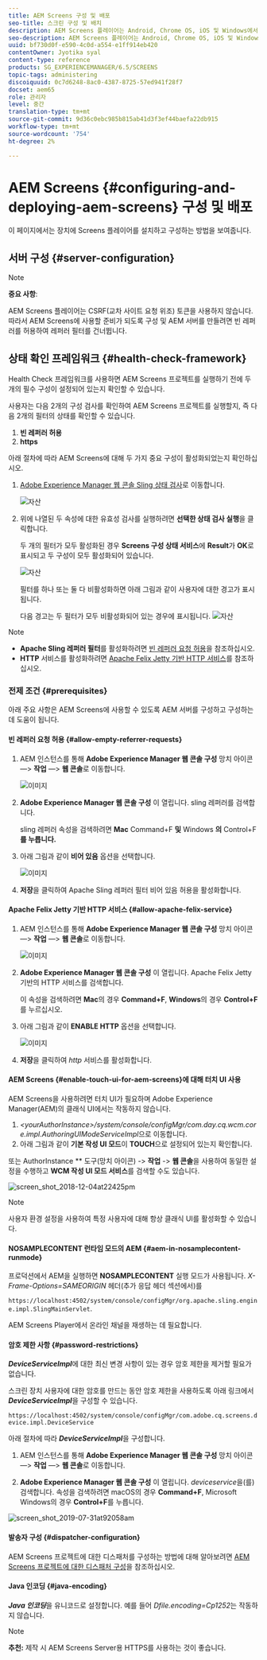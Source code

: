 ```yaml
---
title: AEM Screens 구성 및 배포
seo-title: 스크린 구성 및 배치
description: AEM Screens 플레이어는 Android, Chrome OS, iOS 및 Windows에서 사용할 수 있습니다. 이 페이지에서는 AEM Screens의 구성 및 배포에 대해 설명하고 플레이어 장치에 대한 h/w 선택 지침을 요약한 것입니다.
seo-description: AEM Screens 플레이어는 Android, Chrome OS, iOS 및 Windows에서 사용할 수 있습니다. 이 페이지에서는 AEM Screens의 구성 및 배포에 대해 설명하고 플레이어 장치에 대한 h/w 선택 지침을 요약한 것입니다.
uuid: bf730d0f-e590-4c0d-a554-e1ff914eb420
contentOwner: Jyotika syal
content-type: reference
products: SG_EXPERIENCEMANAGER/6.5/SCREENS
topic-tags: administering
discoiquuid: 0c7d6248-8ac0-4387-8725-57ed941f28f7
docset: aem65
role: 관리자
level: 중간
translation-type: tm+mt
source-git-commit: 9d36c0ebc985b815ab41d3f3ef44baefa22db915
workflow-type: tm+mt
source-wordcount: '754'
ht-degree: 2%

---
```



# AEM Screens {#configuring-and-deploying-aem-screens} 구성 및 배포

이 페이지에서는 장치에 Screens 플레이어를 설치하고 구성하는 방법을 보여줍니다.

## 서버 구성 {#server-configuration}

>[!NOTE]
>
>**중요 사항**:
>
>AEM Screens 플레이어는 CSRF(교차 사이트 요청 위조) 토큰을 사용하지 않습니다. 따라서 AEM Screens에 사용할 준비가 되도록 구성 및 AEM 서버를 만들려면 빈 레퍼러를 허용하여 레퍼러 필터를 건너뜁니다.

## 상태 확인 프레임워크 {#health-check-framework}

Health Check 프레임워크를 사용하면 AEM Screens 프로젝트를 실행하기 전에 두 개의 필수 구성이 설정되어 있는지 확인할 수 있습니다.

사용자는 다음 2개의 구성 검사를 확인하여 AEM Screens 프로젝트를 실행할지, 즉 다음 2개의 필터의 상태를 확인할 수 있습니다.

1. **빈 레퍼러 허용**
2. **https**

아래 절차에 따라 AEM Screens에 대해 두 가지 중요 구성이 활성화되었는지 확인하십시오.

1. [Adobe Experience Manager 웹 콘솔 Sling 상태 검사](http://localhost:4502/system/console/healthcheck?tags=screensconfigs&amp;overrideGlobalTimeout=)로 이동합니다.

   ![자산](assets/health-check1.png)


2. 위에 나열된 두 속성에 대한 유효성 검사를 실행하려면 **선택한 상태 검사 실행**&#x200B;을 클릭합니다.

   두 개의 필터가 모두 활성화된 경우 **Screens 구성 상태 서비스**&#x200B;에 **Result**&#x200B;가 **OK**&#x200B;로 표시되고 두 구성이 모두 활성화되어 있습니다.

   ![자산](assets/health-check2.png)

   필터를 하나 또는 둘 다 비활성화하면 아래 그림과 같이 사용자에 대한 경고가 표시됩니다.

   다음 경고는 두 필터가 모두 비활성화되어 있는 경우에 표시됩니다.
   ![자산](assets/health-check3.png)

>[!NOTE]
>
>* **Apache Sling 레퍼러 필터**&#x200B;를 활성화하려면 [빈 레퍼러 요청 허용](/help/user-guide/configuring-screens-introduction.md#allow-empty-referrer-requests)을 참조하십시오.
>* **HTTP** 서비스를 활성화하려면 [Apache Felix Jetty 기반 HTTP 서비스](/help/user-guide/configuring-screens-introduction.md#allow-apache-felix-service)를 참조하십시오.


### 전제 조건 {#prerequisites}

아래 주요 사항은 AEM Screens에 사용할 수 있도록 AEM 서버를 구성하고 구성하는 데 도움이 됩니다.

#### 빈 레퍼러 요청 허용 {#allow-empty-referrer-requests}

1. AEM 인스턴스를 통해 **Adobe Experience Manager 웹 콘솔 구성** 망치 아이콘 —> **작업** —> **웹 콘솔**&#x200B;로 이동합니다.

   ![이미지](assets/config/empty-ref1.png)

1. **Adobe Experience Manager 웹 콘솔 구성** 이 열립니다. sling 레퍼러를 검색합니다.

   sling 레퍼러 속성을 검색하려면 **Mac** Command+F **및** Windows **의** Control+F **를 누릅니다.**

1. 아래 그림과 같이 **비어 있음** 옵션을 선택합니다.

   ![이미지](assets/config/empty-ref2.png)

1. **저장**&#x200B;을 클릭하여 Apache Sling 레퍼러 필터 비어 있음 허용을 활성화합니다.


#### Apache Felix Jetty 기반 HTTP 서비스 {#allow-apache-felix-service}

1. AEM 인스턴스를 통해 **Adobe Experience Manager 웹 콘솔 구성** 망치 아이콘 —> **작업** —> **웹 콘솔**&#x200B;로 이동합니다.

   ![이미지](assets/config/empty-ref1.png)

1. **Adobe Experience Manager 웹 콘솔 구성** 이 열립니다. Apache Felix Jetty 기반의 HTTP 서비스를 검색합니다.

   이 속성을 검색하려면 **Mac**&#x200B;의 경우 **Command+F**, **Windows**&#x200B;의 경우 **Control+F**&#x200B;를 누르십시오.

1. 아래 그림과 같이 **ENABLE HTTP** 옵션을 선택합니다.

   ![이미지](assets/config/config-1.png)

1. **저장**&#x200B;을 클릭하여 *http* 서비스를 활성화합니다.

#### AEM Screens {#enable-touch-ui-for-aem-screens}에 대해 터치 UI 사용

AEM Screens을 사용하려면 터치 UI가 필요하며 Adobe Experience Manager(AEM)의 클래식 UI에서는 작동하지 않습니다.

1. *&lt;yourAuthorInstance>/system/console/configMgr/com.day.cq.wcm.core.impl.AuthoringUIModeServiceImpl*&#x200B;으로 이동합니다.
1. 아래 그림과 같이 **기본 작성 UI 모드**&#x200B;이 **TOUCH**&#x200B;으로 설정되어 있는지 확인합니다.

또는 AuthorInstance ** 도구(망치 아이콘) -> **작업** -> **웹 콘솔**&#x200B;을 사용하여 동일한 설정을 수행하고 **WCM 작성 UI 모드 서비스**&#x200B;를 검색할 수도 있습니다.

![screen_shot_2018-12-04at22425pm](assets/screen_shot_2018-12-04at22425pm.png)

>[!NOTE]
>
>사용자 환경 설정을 사용하여 특정 사용자에 대해 항상 클래식 UI를 활성화할 수 있습니다.

#### NOSAMPLECONTENT 런타임 모드의 AEM {#aem-in-nosamplecontent-runmode}

프로덕션에서 AEM을 실행하면 **NOSAMPLECONTENT** 실행 모드가 사용됩니다. *X-Frame-Options=SAMEORIGIN* 헤더(추가 응답 헤더 섹션에서)를

`https://localhost:4502/system/console/configMgr/org.apache.sling.engine.impl.SlingMainServlet`.

AEM Screens Player에서 온라인 채널을 재생하는 데 필요합니다.

#### 암호 제한 사항 {#password-restrictions}

***DeviceServiceImpl***&#x200B;에 대한 최신 변경 사항이 있는 경우 암호 제한을 제거할 필요가 없습니다.

스크린 장치 사용자에 대한 암호를 만드는 동안 암호 제한을 사용하도록 아래 링크에서 ***DeviceServiceImpl***&#x200B;을 구성할 수 있습니다.

`https://localhost:4502/system/console/configMgr/com.adobe.cq.screens.device.impl.DeviceService`

아래 절차에 따라 ***DeviceServiceImpl***&#x200B;을 구성합니다.

1. AEM 인스턴스를 통해 **Adobe Experience Manager 웹 콘솔 구성** 망치 아이콘 —> **작업** —> **웹 콘솔**&#x200B;로 이동합니다.

1. **Adobe Experience Manager 웹 콘솔 구성** 이 열립니다. *deviceservice*&#x200B;을(를) 검색합니다. 속성을 검색하려면 macOS의 경우 **Command+F**, Microsoft Windows의 경우 **Control+F**&#x200B;를 누릅니다.

![screen_shot_2019-07-31at92058am](assets/screen_shot_2019-07-31at92058am.png)

#### 발송자 구성 {#dispatcher-configuration}

AEM Screens 프로젝트에 대한 디스패처를 구성하는 방법에 대해 알아보려면 [AEM Screens 프로젝트에 대한 디스패처 구성](dispatcher-configurations-aem-screens.md)을 참조하십시오.

#### Java 인코딩 {#java-encoding}

***Java 인코딩***&#x200B;을 유니코드로 설정합니다. 예를 들어 *Dfile.encoding=Cp1252*&#x200B;는 작동하지 않습니다.

>[!NOTE]
>**추천:**
>제작 시 AEM Screens Server용 HTTPS를 사용하는 것이 좋습니다.








